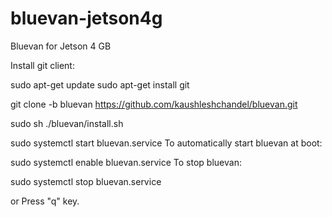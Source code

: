 # bluevan-jetson4g
Bluevan for Jetson 4 GB

Install git client:

sudo apt-get update
sudo apt-get install git

git clone -b bluevan https://github.com/kaushleshchandel/bluevan.git

sudo sh ./bluevan/install.sh

sudo systemctl start bluevan.service
To automatically start bluevan at boot:

sudo systemctl enable bluevan.service
To stop bluevan:

sudo systemctl stop bluevan.service

or
Press "q" key.